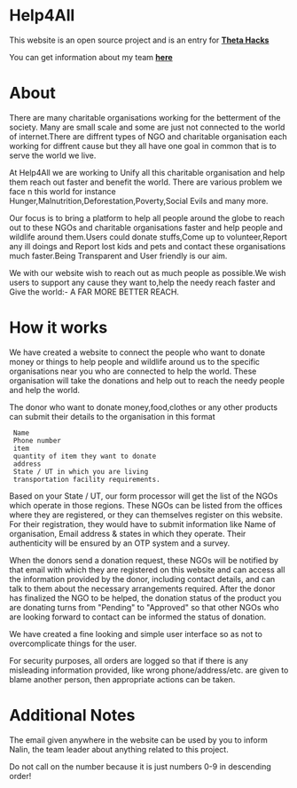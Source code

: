 # Help4All

This website is an open source project and is an entry for **[Theta Hacks](https://thetahacks.tech/)**

You can get information about my team **[here](https://help4all.herokuapp.com/team)**


# About

There are many charitable organisations working for the betterment of the society. Many are small scale and some are just not connected to the world of internet.There are diffrent types of NGO and charitable organisation each working for diffrent cause but they all have one goal in common that is to serve the world we live. 

At Help4All we are working to Unify all this charitable organisation and help them reach out faster and benefit the world. There are various problem we face n this world for instance Hunger,Malnutrition,Deforestation,Poverty,Social Evils and many more.

Our focus is to bring a platform to help all people around the globe to reach out to these NGOs and charitable organisations faster and help people and wildlife around them.Users could donate stuffs,Come up to volunteer,Report any ill doings and Report lost kids and pets and contact these organisations much faster.Being Transparent and User friendly is our aim. 

We with our website wish to reach out as much people as possible.We wish users to support any cause they want to,help the needy reach faster and Give the world:- A FAR MORE BETTER REACH. 



# How it works

  We have created a website to connect the people who want to donate money or things to help people and wildlife around us to the specific organisations near you who are connected to help the world. These organisation will take the donations and help out to reach the needy people and help the world. 

  The donor who want to donate money,food,clothes or any other products can submit their details to the organisation in this format

     Name
     Phone number
     item 
     quantity of item they want to donate
     address
     State / UT in which you are living
     transportation facility requirements.

  Based on your State / UT, our form processor will get the list of the NGOs which operate in those regions. These NGOs can be listed from the offices where they are registered, or they can themselves register on this website. For their registration, they would have to submit information like Name of organisation, Email address & states in which they operate. Their authenticity will be ensured by an OTP system and a survey.

  When the donors send a donation request, these NGOs will be notified by that email with which they are registered on this website and can access all the information provided by the donor, including contact details, and can talk to them about the necessary arrangements required. After the donor has finalized the NGO to be helped, the donation status of the product you are donating turns from "Pending" to "Approved" so that other NGOs who are looking forward to contact can be informed the status of donation. 

We have created a fine looking and simple user interface so as not to overcomplicate things for the user.

For security purposes, all orders are logged so that if there is any misleading information provided, like wrong phone/address/etc. are given to blame another person, then appropriate actions can be taken.



# Additional Notes

The email given anywhere in the website can be used by you to inform Nalin, the team leader about anything related to this project.

Do not call on the number because it is just numbers 0-9 in descending order!